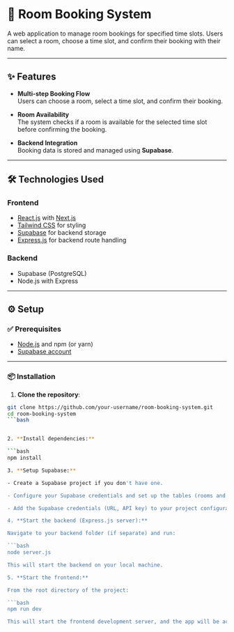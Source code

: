 # 🏨 Room Booking System

A web application to manage room bookings for specified time slots. Users can select a room, choose a time slot, and confirm their booking with their name.

---

## ✨ Features

- **Multi-step Booking Flow**  
  Users can choose a room, select a time slot, and confirm their booking.
  
- **Room Availability**  
  The system checks if a room is available for the selected time slot before confirming the booking.
  
- **Backend Integration**  
  Booking data is stored and managed using **Supabase**.

---

## 🛠 Technologies Used

### Frontend

- [React.js](https://reactjs.org/) with [Next.js](https://nextjs.org/)
- [Tailwind CSS](https://tailwindcss.com/) for styling
- [Supabase](https://supabase.io) for backend storage
- [Express.js](https://expressjs.com/) for backend route handling

### Backend

- Supabase (PostgreSQL)
- Node.js with Express

---

## ⚙️ Setup

### ✅ Prerequisites

- [Node.js](https://nodejs.org/) and npm (or yarn)
- [Supabase account](https://app.supabase.com/)

---

### 📦 Installation

1. **Clone the repository**:

```bash
git clone https://github.com/your-username/room-booking-system.git
cd room-booking-system
```bash


2. **Install dependencies:**

```bash
npm install

3. **Setup Supabase:**

- Create a Supabase project if you don't have one.

- Configure your Supabase credentials and set up the tables (rooms and bookings).

- Add the Supabase credentials (URL, API key) to your project configuration or .env file.

4. **Start the backend (Express.js server):**

Navigate to your backend folder (if separate) and run:

```bash
node server.js

This will start the backend on your local machine.

5. **Start the frontend:**

From the root directory of the project:

```bash
npm run dev

This will start the frontend development server, and the app will be accessible at http://localhost:3000.

